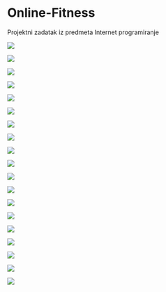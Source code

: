 # Online-Fitness
Projektni zadatak iz predmeta Internet programiranje

![](https://github.com/Djed01/Online-Fitness/blob/main/Backend/online-fitness/src/main/resources/demo/Screenshot_2024-04-15_21-13-52.png)

![](https://github.com/Djed01/Online-Fitness/blob/main/Backend/online-fitness/src/main/resources/demo/Screenshot_2024-04-15_21-14-29.png)

![](https://github.com/Djed01/Online-Fitness/blob/main/Backend/online-fitness/src/main/resources/demo/Screenshot_2024-04-15_21-15-31.png)

![](https://github.com/Djed01/Online-Fitness/blob/main/Backend/online-fitness/src/main/resources/demo/Screenshot_2024-04-15_21-16-02.png)

![](https://github.com/Djed01/Online-Fitness/blob/main/Backend/online-fitness/src/main/resources/demo/Screenshot_2024-04-15_21-16-31.png)

![](https://github.com/Djed01/Online-Fitness/blob/main/Backend/online-fitness/src/main/resources/demo/Screenshot_2024-04-15_21-17-00.png)

![](https://github.com/Djed01/Online-Fitness/blob/main/Backend/online-fitness/src/main/resources/demo/Screenshot_2024-04-15_21-18-22.png)

![](https://github.com/Djed01/Online-Fitness/blob/main/Backend/online-fitness/src/main/resources/demo/Screenshot_2024-04-15_21-19-01.png)

![](https://github.com/Djed01/Online-Fitness/blob/main/Backend/online-fitness/src/main/resources/demo/Screenshot_2024-04-15_21-19-30.png)

![](https://github.com/Djed01/Online-Fitness/blob/main/Backend/online-fitness/src/main/resources/demo/Screenshot_2024-04-15_21-20-21.png)

![](https://github.com/Djed01/Online-Fitness/blob/main/Backend/online-fitness/src/main/resources/demo/Screenshot_2024-04-15_21-20-45.png)

![](https://github.com/Djed01/Online-Fitness/blob/main/Backend/online-fitness/src/main/resources/demo/Screenshot_2024-04-15_21-27-10.png)

![](https://github.com/Djed01/Online-Fitness/blob/main/Backend/online-fitness/src/main/resources/demo/Screenshot_2024-04-15_21-48-02.png)

![](https://github.com/Djed01/Online-Fitness/blob/main/Backend/online-fitness/src/main/resources/demo/Screenshot_2024-04-15_21-49-00.png)

![](https://github.com/Djed01/Online-Fitness/blob/main/Backend/online-fitness/src/main/resources/demo/Screenshot_2024-04-15_21-49-19.png)

![](https://github.com/Djed01/Online-Fitness/blob/main/Backend/online-fitness/src/main/resources/demo/Screenshot_2024-04-15_21-49-40.png)

![](https://github.com/Djed01/Online-Fitness/blob/main/Backend/online-fitness/src/main/resources/demo/Screenshot_2024-04-15_21-49-59.png)

![](https://github.com/Djed01/Online-Fitness/blob/main/Backend/online-fitness/src/main/resources/demo/Screenshot_2024-04-15_21-57-04.png)

![](https://github.com/Djed01/Online-Fitness/blob/main/Backend/online-fitness/src/main/resources/demo/Screenshot_2024-04-15_21-57-58.png)


